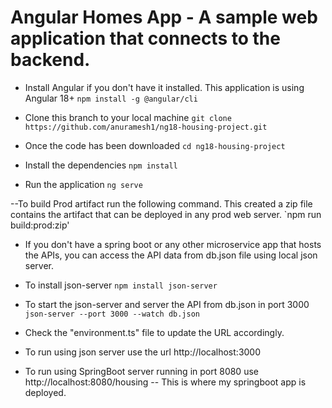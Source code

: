 # Angular Homes App - A sample web application that connects to the backend.
- Install Angular if you don't have it installed. This application is using Angular 18+
	`npm install -g @angular/cli`

- Clone this branch to your local machine
	`git clone https://github.com/anuramesh1/ng18-housing-project.git`

- Once the code has been downloaded
	`cd ng18-housing-project`

- Install the dependencies
    `npm install` 

- Run the application
    `ng serve`
	
	
--To build Prod artifact run the following command. This created a zip file contains the artifact that can be deployed in any prod web server.
   `npm run build:prod:zip'	
	
- If you don't have a spring boot or any other microservice app that hosts the APIs, you can access the API data from db.json file using local json server.
- To install json-server 
	`npm install json-server`

- To start the json-server and server the API from db.json in port 3000
	`json-server --port 3000 --watch db.json`	
	
- Check the "environment.ts" file to update the URL accordingly.
 - To run using json server use the url http://localhost:3000
 - To run using SpringBoot server running in port 8080 use http://localhost:8080/housing -- This is where my springboot app is deployed.

